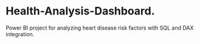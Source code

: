 # Health-Analysis-Dashboard.
Power BI project for analyzing heart disease risk factors with SQL and DAX integration.
